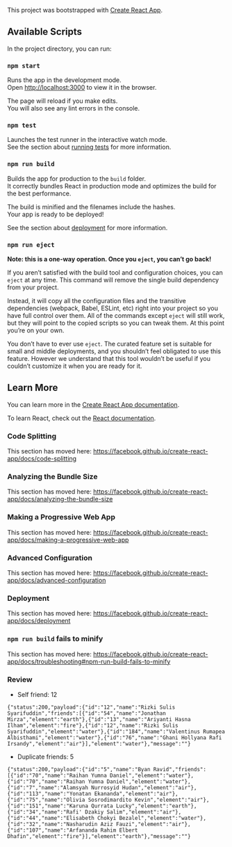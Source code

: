 This project was bootstrapped with [Create React App](https://github.com/facebook/create-react-app).

## Available Scripts

In the project directory, you can run:

### `npm start`

Runs the app in the development mode.<br />
Open [http://localhost:3000](http://localhost:3000) to view it in the browser.

The page will reload if you make edits.<br />
You will also see any lint errors in the console.

### `npm test`

Launches the test runner in the interactive watch mode.<br />
See the section about [running tests](https://facebook.github.io/create-react-app/docs/running-tests) for more information.

### `npm run build`

Builds the app for production to the `build` folder.<br />
It correctly bundles React in production mode and optimizes the build for the best performance.

The build is minified and the filenames include the hashes.<br />
Your app is ready to be deployed!

See the section about [deployment](https://facebook.github.io/create-react-app/docs/deployment) for more information.

### `npm run eject`

**Note: this is a one-way operation. Once you `eject`, you can’t go back!**

If you aren’t satisfied with the build tool and configuration choices, you can `eject` at any time. This command will remove the single build dependency from your project.

Instead, it will copy all the configuration files and the transitive dependencies (webpack, Babel, ESLint, etc) right into your project so you have full control over them. All of the commands except `eject` will still work, but they will point to the copied scripts so you can tweak them. At this point you’re on your own.

You don’t have to ever use `eject`. The curated feature set is suitable for small and middle deployments, and you shouldn’t feel obligated to use this feature. However we understand that this tool wouldn’t be useful if you couldn’t customize it when you are ready for it.

## Learn More

You can learn more in the [Create React App documentation](https://facebook.github.io/create-react-app/docs/getting-started).

To learn React, check out the [React documentation](https://reactjs.org/).

### Code Splitting

This section has moved here: https://facebook.github.io/create-react-app/docs/code-splitting

### Analyzing the Bundle Size

This section has moved here: https://facebook.github.io/create-react-app/docs/analyzing-the-bundle-size

### Making a Progressive Web App

This section has moved here: https://facebook.github.io/create-react-app/docs/making-a-progressive-web-app

### Advanced Configuration

This section has moved here: https://facebook.github.io/create-react-app/docs/advanced-configuration

### Deployment

This section has moved here: https://facebook.github.io/create-react-app/docs/deployment

### `npm run build` fails to minify

This section has moved here: https://facebook.github.io/create-react-app/docs/troubleshooting#npm-run-build-fails-to-minify

### Review
- Self friend: 12
```
{"status":200,"payload":{"id":"12","name":"Rizki Sulis Syarifuddin","friends":[{"id":"54","name":"Jonathan Mirza","element":"earth"},{"id":"13","name":"Ariyanti Hasna Ilham","element":"fire"},{"id":"12","name":"Rizki Sulis Syarifuddin","element":"water"},{"id":"184","name":"Valentinus Rumapea Albisthami","element":"water"},{"id":"76","name":"Ghani Hollyana Rafi Irsandy","element":"air"}],"element":"water"},"message":""}
```
- Duplicate friends: 5
```
{"status":200,"payload":{"id":"5","name":"Byan Ravid","friends":[{"id":"70","name":"Raihan Yumna Daniel","element":"water"},{"id":"70","name":"Raihan Yumna Daniel","element":"water"},{"id":"7","name":"Alamsyah Nurrosyid Hudan","element":"air"},{"id":"113","name":"Yonatan Ekananda","element":"air"},{"id":"75","name":"Olivia Sosrodimardito Kevin","element":"air"},{"id":"151","name":"Karuna Qurrata Lucky","element":"earth"},{"id":"34","name":"Rafi' Dzakiy Salim","element":"air"},{"id":"44","name":"Elisabeth Chokyi Bezalel","element":"water"},{"id":"32","name":"Nasharudin Aziz Fauzi","element":"air"},{"id":"107","name":"Arfananda Rahim Elbert Dhafin","element":"fire"}],"element":"earth"},"message":""}
```
